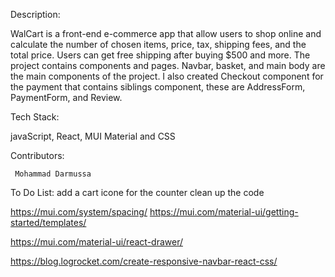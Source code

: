 
Description:

WalCart is a front-end e-commerce app that allow users to shop online and calculate the number of chosen items, price, tax, shipping fees, and the total price. Users can get free shipping after buying $500 and more. The project contains components and pages. Navbar, basket, and main body are the main components of the project. I also created Checkout component for the payment that contains siblings component, these are AddressForm, PaymentForm, and Review. 


Tech Stack:

javaScript, React, MUI Material and CSS



Contributors:

     Mohammad Darmussa



To Do List:
add a cart icone for the counter
clean up the code



https://mui.com/system/spacing/
https://mui.com/material-ui/getting-started/templates/

https://mui.com/material-ui/react-drawer/



https://blog.logrocket.com/create-responsive-navbar-react-css/


